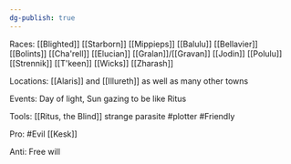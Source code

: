```yaml
---
dg-publish: true
---
```


Races: [[Blighted]] [[Starborn]] [[Mippieps]] [[Balulu]] [[Bellavier]] [[Bolints]] [[Cha'rell]] [[Elucian]] [[Gralan]]/[[Gravan]] [[Jodin]] [[Polulu]] [[Strennik]] [[T'keen]] [[Wicks]] [[Zharash]]

Locations: [[Alaris]] and [[Illureth]] as well as many other towns

Events: Day of light, Sun gazing to be like Ritus

Tools: [[Ritus, the Blind]] strange parasite #plotter #Friendly 

Pro: #Evil [[Kesk]]

Anti: Free will